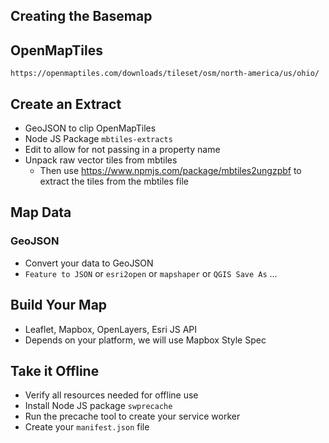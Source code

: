## Creating the Basemap

## OpenMapTiles
``https://openmaptiles.com/downloads/tileset/osm/north-america/us/ohio/``

## Create an Extract
- GeoJSON to clip OpenMapTiles
- Node JS Package ``mbtiles-extracts``
- Edit to allow for not passing in a property name
- Unpack raw vector tiles from mbtiles
  - Then use https://www.npmjs.com/package/mbtiles2ungzpbf to extract the tiles from the mbtiles file

## Map Data

### GeoJSON

- Convert your data to GeoJSON
- ``Feature to JSON`` or ``esri2open`` or ``mapshaper`` or ``QGIS Save As`` ...

## Build Your Map

- Leaflet, Mapbox, OpenLayers, Esri JS API
- Depends on your platform, we will use Mapbox Style Spec

## Take it Offline
- Verify all resources needed for offline use
- Install Node JS package ``swprecache``
- Run the precache tool to create your service worker
- Create your ``manifest.json`` file